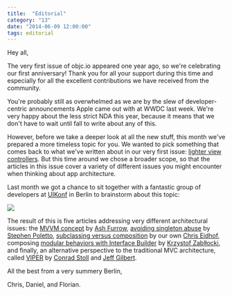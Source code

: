 ```yaml
---
title:  "Editorial"
category: "13"
date: "2014-06-09 12:00:00"
tags: editorial
---
```


Hey all,

The very first issue of objc.io appeared one year ago, so we're celebrating our first anniversary! Thank you for all your support during this time and especially for all the excellent contributions we have received from the community.

You're probably still as overwhelmed as we are by the slew of developer-centric announcements Apple came out with at WWDC last week. We're very happy about the less strict NDA this year, because it means that we don't have to wait until fall to write about any of this. 

However, before we take a deeper look at all the new stuff, this month we've prepared a more timeless topic for you. We wanted to pick something that comes back to what we've written about in our very first issue: [lighter view controllers](/issue-1). But this time around we chose a broader scope, so that the articles in this issue cover a variety of different issues you might encounter when thinking about app architecture. 

Last month we got a chance to sit together with a fantastic group of developers at [UIKonf](http://www.uikonf.com) in Berlin to brainstorm about this topic:

![](/images/issue-13/uikonf-meeting.jpg)

The result of this is five articles addressing very different architectural issues: the [MVVM concept](/issues/13-architecture/mvvm/) by [Ash Furrow](https://twitter.com/ashfurrow), [avoiding singleton abuse](/issues/13-architecture/singletons/) by [Stephen Poletto](https://twitter.com/stephenpoletto), [subclassing versus composition](/issues/13-architecture/subclassing/) by our own [Chris Eidhof](https://twitter.com/chriseidhof), composing [modular behaviors with Interface Builder](/issues/13-architecture/behaviors/) by [Krzystof Zablłocki](https://twitter.com/merowing_), and finally, an alternative perspective to the traditional MVC architecture, called [VIPER](/issues/13-architecture/viper/) by [Conrad Stoll](https://twitter.com/conradstoll) and [Jeff Gilbert](mailto:jeff.gilbert@mutualmobile.com). 

All the best from a very summery Berlin,

Chris, Daniel, and Florian.

